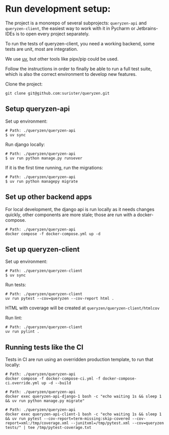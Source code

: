 # Run development setup:
The project is a monorepo of several subprojects: `queryzen-api` and `queryzen-client`, the easiest
way to work with it in Pycharm or Jetbrains-IDEs is to open every project separately.

To run the tests of queryzen-client, you need a working backend, some tests are unit, most are
integration.

We use [uv](https://github.com/astral-sh/uv), but other tools like pipx/pip could be used.

Follow the instructions in order to finally be able to run a full test suite, which
is also the correct environment to develop new features.

Clone the project:
```shell
git clone git@github.com:surister/queryzen.git
```
## Setup queryzen-api

Set up environment:
```shell
# Path: ./queryzen/queryzen-api
$ uv sync
```

Run django locally:
```shell
# Path: ./queryzen/queryzen-api
$ uv run python manage.py runsever
```

If it is the first time running, run the migrations:

```shell
# Path: ./queryzen/queryzen-api
$ uv run python managepy migrate
```

## Set up other backend apps
For local development, the django api is run locally as it needs changes quickly,
other components are more stale; those are run with a docker-compose.

```shell
# Path: ./queryzen/queryzen-api
docker compose -f docker-compose.yml up -d
```

## Set up queryzen-client

Set up environment:
```shell
# Path: ./queryzen/queryzen-client
$ uv sync
```

Run tests:
```shell
# Path: ./queryzen/queryzen-client
uv run pytest --cov=queryzen --cov-report html .
```

HTML with coverage will be created at `queryzen/queryzen-client/htmlcov`

Run lint:

```shell
# Path: ./queryzen/queryzen-client
uv run pylint .
```

## Running tests like the CI
Tests in CI are run using an overridden production template, to run that locally:

```shell
# Path: ./queryzen/queryzen-api
docker compose -f docker-compose-ci.yml -f docker-compose-ci.override.yml up -d --build
```

```shell
# Path: ./queryzen/queryzen-api
docker exec queryzen-api-django-1 bash -c "echo waiting 1s && sleep 1 && uv run python manage.py migrate"
```

```shell
# Path: ./queryzen/queryzen-api
docker exec queryzen-api-client-1 bash -c "echo waiting 1s && sleep 1 && uv run pytest --cov-report=term-missing:skip-covered --cov-report=xml:/tmp/coverage.xml --junitxml=/tmp/pytest.xml --cov=queryzen tests/" | tee /tmp/pytest-coverage.txt
```
